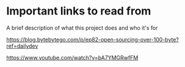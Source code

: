 
# Important links to read from

A brief description of what this project does and who it's for

https://blog.bytebytego.com/p/ep82-open-sourcing-over-100-byte?ref=dailydev

https://www.youtube.com/watch?v=bA7YMGRwfFM
